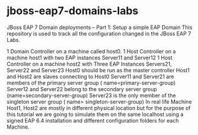 # jboss-eap7-domains-labs
JBoss EAP 7 Domain deployments – Part 1: Setup a simple EAP Domain
This repository is used to track all the configuration changed in the JBoss EAP 7 Labs.

1 Domain Controller on a machine called host0.
1 Host Controller on a machine host1 with two EAP instances Server11 and Server12
1 Host Controller on a machine host2 with Three EAP Instances Servers21, Server22 and  Server23
Host0 should be run as the master controller
Host1 and Host2 are slaves connecting to Host0
  Server11 and Server21 are members of the primary server group ( name=primary-server-group)
  Server12 and Server22 belong  to the secondary server group (name=secondary-server-group)
  Server23 is the only member of the  singleton server group ( name= singleton-server-group)
In real life Machine Host1, Host2 are mostly  in different physical location but for the purpose of this tutorial we are going to simulate them  on the same localhost using a signed EAP 6.4 installation and different configuration folders for each Machine.
